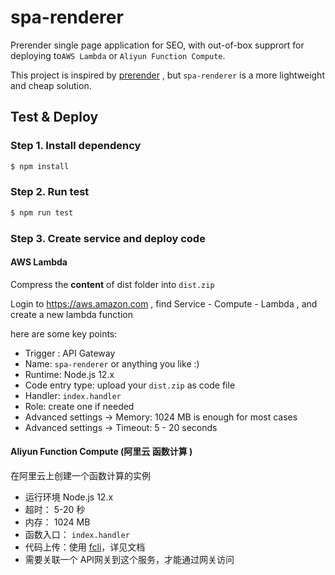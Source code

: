 # spa-renderer

Prerender single page application for SEO, with out-of-box supprort for deploying to`AWS Lambda` or `Aliyun Function Compute`.

This project is inspired by [prerender](https://github.com/prerender/prerender) , but `spa-renderer` is a more lightweight and cheap solution.

## Test & Deploy

### Step 1.  Install dependency

``` bash
$ npm install
```

### Step 2. Run test

``` bash
$ npm run test
```

### Step 3.  Create service and deploy code

#### AWS Lambda

Compress the **content** of dist folder into `dist.zip`

Login to https://aws.amazon.com , find Service - Compute - Lambda , and create a new lambda function

here are some key points:

* Trigger : API Gateway
* Name: `spa-renderer` or anything you like :)
* Runtime: Node.js 12.x
* Code entry type: upload your  `dist.zip` as code file
* Handler: `index.handler`
* Role:  create one if needed
* Advanced settings -> Memory:  1024 MB is enough for most cases
* Advanced settings -> Timeout: 5 - 20 seconds


#### Aliyun Function Compute (阿里云 函数计算 )
在阿里云上创建一个函数计算的实例

* 运行环境 Node.js 12.x
* 超时： 5-20 秒
* 内存： 1024 MB
* 函数入口： `index.handler`
* 代码上传：使用 [fcli](https://help.aliyun.com/document_detail/52995.htm)，详见文档
* 需要关联一个 API网关到这个服务，才能通过网关访问
